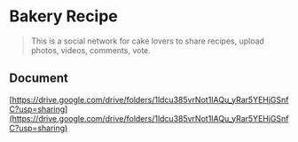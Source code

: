 # Bakery Recipe
> This is a social network for cake lovers to share recipes, upload photos, videos, comments, vote.

## Document

[https://drive.google.com/drive/folders/1ldcu385vrNot1IAQu_yRar5YEHjGSnfC?usp=sharing](https://drive.google.com/drive/folders/1ldcu385vrNot1IAQu_yRar5YEHjGSnfC?usp=sharing)
